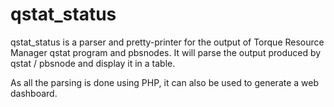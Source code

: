 # qstat_status

qstat_status is a parser and pretty-printer for the output of Torque Resource Manager qstat
program and pbsnodes. It will parse the output produced by qstat / pbsnode and display it in a table.

As all the parsing is done using PHP, it can also be used to generate a web dashboard.
